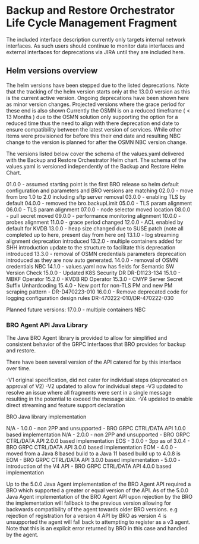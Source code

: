 # Backup and Restore Orchestrator Life Cycle Management Fragment
The included interface description currently only targets internal network interfaces.
As such users should continue to monitor data interfaces and external interfaces for deprecations via JIRA until they are included here.

## Helm versions overview

The helm versions have been stepped due to the listed deprecations.
Note that the tracking of the helm version starts only at the 13.0.0 version as this is the current active version.
Ongoing deprecations have been shown here as minor version changes. Projected versions where the grace period for these end is also shown
Currently the OSMN is on a reduced timeframe ( < 13 Months ) due to the OSMN solution only supporting the option for a reduced time thus the need to align with there deprecation end date to ensure compatibility between the latest version of services.
While other items were provisioned for before this their end date and resulting NBC change to the version is planned for after the OSMN NBC version change.


The versions listed below cover the schema of the values.yaml delivered with the Backup and Restore Orchestrator Helm chart.
The schema of the values.yaml is versioned independently of the Backup and Restore Helm Chart.

01.0.0 - assumed starting point is the first BRO release so helm default configuration and parameters and BRO versions are matching
02.0.0 - move from bro 1.0 to 2.0 including sftp server removal
03.0.0 - enabling TLS by default
04.0.0 - removed the bro.backupLimit
05.0.0 - TLS param alignment
06.0.0 - TLS param alignment
07.0.0 - node selector moved location
08.0.0 - pull secret moved
09.0.0 - performance monitoring alignment
10.0.0 - probes alignment
11.0.0 - grace period changed
12.0.0 - ACL enabled by default for KVDB
13.0.0 - heap size changed due to SUSE patch (note all completed up to here, present day from here on)
13.1.0 - log streaming alignment deprecation introduced
13.2.0 - multiple containers added for SHH introduction update to the structure to facilitate this deprecation introduced
13.3.0 - removal of OSMN credentials parameters deprecation introduced as they are now auto generated. 
14.0.0 - removal of OSMN credentials NBC
14.1.0 - values.yaml now has fields for Semantic SW Version Check
15.0.0 - Updated K8S Security DR DR-D1123-134
15.1.0 - MBKF Operator
15.2.0 - KVDB RD Operator
15.3.0 - CMYP Server Secret Suffix Unhardcoding
15.4.0 - New port for non-TLS PM and new PM scraping pattern - DR-D470223-010
16.0.0 - Remove deprecated code for logging configuration design rules DR-470222-010/DR-470222-030

Planned future versions:
17.0.0 - multiple containers NBC

### BRO Agent API Java Library

The Java BRO Agent library is provided to allow for simplified and consistent behavior of the GRPC interfaces that BRO provides for backup and restore. 

There have been several version of the API catered for by this interface over time.

-V1 original specification, did not cater for individual steps (deprecated on approval of V2)
-V2 updated to allow for individual steps
-V3 updated to resolve an issue where all fragments were sent in a single message resulting in the potential to exceed the message size.
-V4 updated to enable direct streaming and feature support declaration

BRO Java library implementation

N/A - 1.0.0 - non 2PP and unsupported                                                     - BRO GRPC CTRL/DATA API 1.0.0 based implementation
N/A - 2.0.0 - non 2PP and unsupported                                                     - BRO GRPC CTRL/DATA API 2.0.0 based implementation
EOS - 3.0.0 - 3pp as of 3.0.4                                                             - BRO GRPC CTRL/DATA API 3.0.0 based implementation
EOM - 4.0.0 - moved from a Java 8 based build to a Java 11 based build up to 4.0.8 is EOM - BRO GRPC CTRL/DATA API 3.0.0 based implementation
    - 5.0.0 - introduction of the V4 API                                                  - BRO GRPC CTRL/DATA API 4.0.0 based implementation

Up to the 5.0.0 Java Agent implementation of the BRO Agent API required a BRO which supported a greater or equal version of the API.
As of the 5.0.0 Java Agent implementation of the BRO Agent API upon rejection by the BRO the implementation will fallback to the previous version allowing for backwards compatibility of the agent towards older BRO versions. e.g rejection of registration for a version 4 API by BRO as version 4 is unsupported the agent will fall back to attempting to register as a v3 agent. Note that this is an explicit error returned by BRO in this case and handled by the agent.